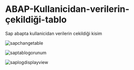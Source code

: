 # ABAP-Kullanicidan-verilerin-çekildiği-tablo
Sap abapta kullanicidan verilerin cekildiği kisim

![sapchangetable](https://github.com/user-attachments/assets/bb6ef86a-d1f8-403f-a446-dc7175498cad)

![saptablogorunum](https://github.com/user-attachments/assets/5be0a371-3527-4669-baf4-29a9c077f57d)

![saplogdisplayview](https://github.com/user-attachments/assets/49349c1b-cc43-4b74-b338-726acad92f39)


